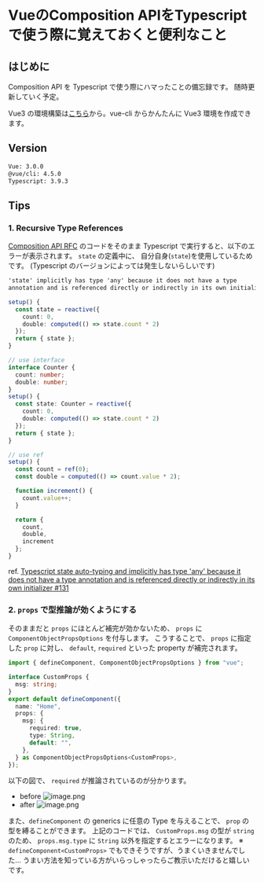 # VueのComposition APIをTypescriptで使う際に覚えておくと便利なこと

## はじめに

Composition API を Typescript で使う際にハマったことの備忘録です。
随時更新していく予定。

Vue3 の環境構築は[こちら](https://qiita.com/eyuta/items/ba9a5dc5cc35e733853e)から。vue-cli からかんたんに Vue3 環境を作成できます。

## Version

```sh
Vue: 3.0.0
@vue/cli: 4.5.0
Typescript: 3.9.3
```

## Tips

### 1. Recursive Type References

[Composition API RFC](https://composition-api.vuejs.org/#basic-example) のコードをそのまま Typescript で実行すると、以下のエラーが表示されます。
`state` の定義中に、 自分自身(`state`)を使用しているためです。
(Typescript のバージョンによっては発生しないらしいです)

```txt
'state' implicitly has type 'any' because it does not have a type
annotation and is referenced directly or indirectly in its own initializer.
```

```ts
setup() {
  const state = reactive({
    count: 0,
    double: computed(() => state.count * 2)
  });
  return { state };
}
```

```ts
// use interface
interface Counter {
  count: number;
  double: number;
}
setup() {
  const state: Counter = reactive({
    count: 0,
    double: computed(() => state.count * 2)
  });
  return { state };
}

```

```ts
// use ref
setup() {
  const count = ref(0);
  const double = computed(() => count.value * 2);

  function increment() {
    count.value++;
  }

  return {
    count,
    double,
    increment
  };
}
```

ref. [Typescript state auto-typing and implicitly has type 'any' because it does not have a type annotation and is referenced directly or indirectly in its own initializer #131](https://github.com/vuejs/composition-api/issues/131)

### 2. `props` で型推論が効くようにする

そのままだと `props` にほとんど補完が効かないため、 `props` に `ComponentObjectPropsOptions` を付与します。
こうすることで、 `props` に指定した `prop` に対し、 `default`, `required` といった property が補完されます。

```ts
import { defineComponent, ComponentObjectPropsOptions } from "vue";

interface CustomProps {
  msg: string;
}
export default defineComponent({
  name: "Home",
  props: {
    msg: {
      required: true,
      type: String,
      default: "",
    },
  } as ComponentObjectPropsOptions<CustomProps>,
});
```

以下の図で、 `required` が推論されているのが分かります。

- before
  ![image.png](https://qiita-image-store.s3.ap-northeast-1.amazonaws.com/0/110860/27a12b24-77a2-1334-18f8-225fb1307585.png)
- after
  ![image.png](https://qiita-image-store.s3.ap-northeast-1.amazonaws.com/0/110860/384adff4-f0a0-680d-a71e-a5e917a0dd62.png)

また、`defineComponent` の generics に任意の Type を与えることで、 `prop` の型を縛ることができます。
上記のコードでは、 `CustomProps.msg` の型が `string` のため、 `props.msg.type` に `String` 以外を指定するとエラーになります。
※ `defineComponent<CustomProps>` でもできそうですが、うまくいきませんでした...
うまい方法を知っている方がいらっしゃったらご教示いただけると嬉しいです。
